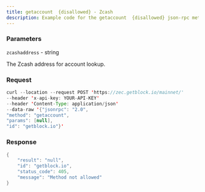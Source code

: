 ```yaml
---
title: getaccount  {disallowed} - Zcash
description: Example code for the getaccount  {disallowed} json-rpc method. Сomplete guide on how to use getaccount  {disallowed} json-rpc in GetBlock.io Web3 documentation.
---
```


### Parameters


`zcashaddress` - string

The Zcash address for account lookup.

### Request

``` java
curl --location --request POST 'https://zec.getblock.io/mainnet/' 
--header 'x-api-key: YOUR-API-KEY' 
--header 'Content-Type: application/json' 
--data-raw '{"jsonrpc": "2.0",
"method": "getaccount",
"params": [null],
"id": "getblock.io"}'
```

###  Response

``` java
{
    "result": "null",
    "id": "getblock.io",
    "status_code": 405,
    "message": "Method not allowed"
}
```

